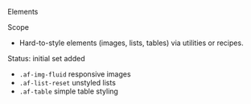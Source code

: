 Elements

Scope
- Hard-to-style elements (images, lists, tables) via utilities or recipes.

Status: initial set added
- `.af-img-fluid` responsive images
- `.af-list-reset` unstyled lists
- `.af-table` simple table styling
